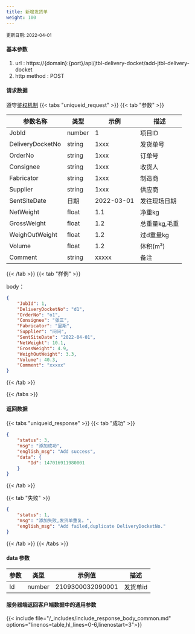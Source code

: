 ```yaml
---
title: 新增发货单
weight: 100
---
```


<small>更新日期: 2022-04-01</small>

#### 基本参数
1. url : https://{domain}:{port}/api/jtbl-delivery-docket/add-jtbl-delivery-docket
2. http method : POST

#### 请求数据
遵守[鉴权机制](/auth/)
{{< tabs "uniqueid_request" >}}
{{< tab "参数" >}} 

|  参数名称   |  类型 |  示例 |  描述 |
|  ----  | ----  | ----  | ----  |
|  JobId  | number  | 1  | 项目ID |
|  DeliveryDocketNo  | string  |  1xxx | 发货单号 |
|  OrderNo  | string  |  1xxx | 订单号 |
|  Consignee  | string  |  1xxx | 收货人 |
|  Fabricator  | string  |  1xxx | 制造商 |
|  Supplier  | string  |  1xxx | 供应商 |
|  SentSiteDate  | 日期  |  2022-03-01 | 发往现场日期 |
|  NetWeight  | float  |  1.1 | 净重kg |
|  GrossWeight  | float  |  1.2 | 总重量kg,毛重 |
|  WeighOutWeight  | float  |  1.2 | 过d重量kg |
|  Volume  | float  |  1.2 | 体积(m³) |
|  Comment  | string  |  xxxxx | 备注 |
    
{{< /tab >}}
{{< tab "样例" >}}


body： 

```json
{
    "JobId": 1,
    "DeliveryDocketNo": "d1",
    "OrderNo": "o1",
    "Consignee": "张三",
    "Fabricator": "里斯",
    "Supplier": "问问",
    "SentSiteDate": "2022-04-01",
    "NetWeight": 10.1,
    "GrossWeight": 4.9,
    "WeighOutWeight": 3.3,
    "Volume": 40.3,
    "Comment": "xxxxx"
}
```
{{< /tab >}}

{{< /tabs >}}


#### 返回数据


{{< tabs "uniqueid_response" >}}
{{< tab "成功" >}} 
```json
{
    "status": 3,
    "msg": "添加成功",
    "english_msg": "Add success",
    "data": {
        "Id": 147016911980001
    }
}
```   
{{< /tab >}}

{{< tab "失败" >}}
```json
{
    "status": 1,
    "msg": "添加失败,发货单重复。",
    "english_msg": "Add failed,duplicate DeliveryDocketNo."
}
```
{{< /tab >}}
{{< /tabs >}}
#### data 参数

|  参数   |  类型 |  示例值 |  描述 |
|  ----  | ----  | ----  |----  |
|  Id  | number  | 2109300032090001  | 发货单id  |

#### 服务器端返回客户端数据中的通用参数

{{< include file="/_includes/include_response_body_common.md"  options="linenos=table,hl_lines=0-6,linenostart=3">}}
